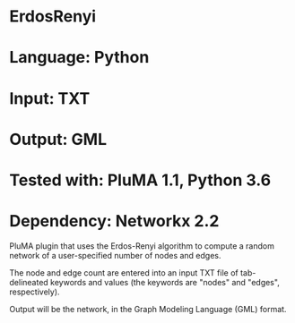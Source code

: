 # ErdosRenyi
# Language: Python
# Input: TXT
# Output: GML
# Tested with: PluMA 1.1, Python 3.6
# Dependency: Networkx 2.2

PluMA plugin that uses the Erdos-Renyi algorithm to compute a random network of a user-specified number of nodes and edges.

The node and edge count are entered into an input TXT file of tab-delineated keywords and values (the keywords are "nodes" and "edges", respectively).

Output will be the network, in the Graph Modeling Language (GML) format.
